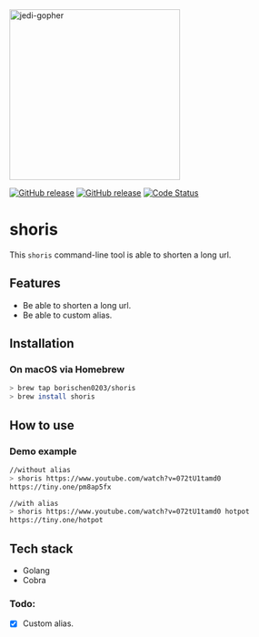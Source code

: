 <img src="https://raw.githubusercontent.com/scraly/gophers/main/harry-gopher.png" alt="jedi-gopher" width=300 >

<p align="Left">
  <p align="Left">
    <a href="https://github.com/borischen0203/shoris/releases/latest"><img alt="GitHub release" src="https://img.shields.io/github/v/release/borischen0203/shoris.svg?logo=github&style=flat-square"></a>
    <a href="https://github.com/borischen0203/shoris/actions/workflows/go.yml"><img alt="GitHub release" src="https://github.com/borischen0203/shoris/actions/workflows/go.yml/badge.svg?logo=github&style=flat-square"></a>
    <a href="https://goreportcard.com/report/github.com/borischen0203/shoris"><img src="https://goreportcard.com/badge/github.com/borischen0203/shoris" alt="Code Status" /></a>
  </p>
</p>

# shoris
This `shoris` command-line tool is able to shorten a long url.


## Features
- Be able to shorten a long url.
- Be able to custom alias.

## Installation

### On macOS via Homebrew
```bash
> brew tap borischen0203/shoris
> brew install shoris
```

## How to use

### Demo example
```bash
//without alias
> shoris https://www.youtube.com/watch?v=072tU1tamd0
https://tiny.one/pm8ap5fx

//with alias
> shoris https://www.youtube.com/watch?v=072tU1tamd0 hotpot
https://tiny.one/hotpot

```

## Tech stack
- Golang
- Cobra



### Todo:
- [X] Custom alias.

